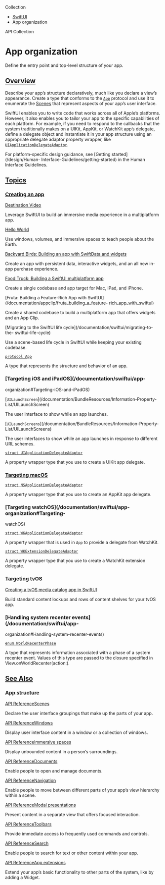 Collection

  * [ SwiftUI ](/documentation/swiftui)
  * App organization 

API Collection

# App organization

Define the entry point and top-level structure of your app.

## [Overview](/documentation/swiftui/app-organization#Overview)

Describe your app’s structure declaratively, much like you declare a view’s
appearance. Create a type that conforms to the
[`App`](/documentation/swiftui/app) protocol and use it to enumerate the
[Scenes](/documentation/swiftui/scenes) that represent aspects of your app’s
user interface.

SwiftUI enables you to write code that works across all of Apple’s platforms.
However, it also enables you to tailor your app to the specific capabilities
of each platform. For example, if you need to respond to the callbacks that
the system traditionally makes on a UIKit, AppKit, or WatchKit app’s delegate,
define a delegate object and instantiate it in your app structure using an
appropriate delegate adaptor property wrapper, like
[`UIApplicationDelegateAdaptor`](/documentation/swiftui/uiapplicationdelegateadaptor).

For platform-specific design guidance, see [Getting started](/design/Human-
Interface-Guidelines/getting-started) in the Human Interface Guidelines.

## [Topics](/documentation/swiftui/app-organization#topics)

### [Creating an app](/documentation/swiftui/app-organization#Creating-an-app)

[Destination Video](/documentation/visionOS/destination-video)

Leverage SwiftUI to build an immersive media experience in a multiplatform
app.

[Hello World](/documentation/visionOS/World)

Use windows, volumes, and immersive spaces to teach people about the Earth.

[Backyard Birds: Building an app with SwiftData and
widgets](/documentation/swiftui/backyard-birds-sample)

Create an app with persistent data, interactive widgets, and an all new in-app
purchase experience.

[Food Truck: Building a SwiftUI multiplatform
app](/documentation/swiftui/food_truck_building_a_swiftui_multiplatform_app)

Create a single codebase and app target for Mac, iPad, and iPhone.

[Fruta: Building a Feature-Rich App with
SwiftUI](/documentation/appclip/fruta_building_a_feature-
rich_app_with_swiftui)

Create a shared codebase to build a multiplatform app that offers widgets and
an App Clip.

[Migrating to the SwiftUI life cycle](/documentation/swiftui/migrating-to-the-
swiftui-life-cycle)

Use a scene-based life cycle in SwiftUI while keeping your existing codebase.

[`protocol App`](/documentation/swiftui/app)

A type that represents the structure and behavior of an app.

### [Targeting iOS and iPadOS](/documentation/swiftui/app-
organization#Targeting-iOS-and-iPadOS)

[`UILaunchScreen`](/documentation/BundleResources/Information-Property-
List/UILaunchScreen)

The user interface to show while an app launches.

[`UILaunchScreens`](/documentation/BundleResources/Information-Property-
List/UILaunchScreens)

The user interfaces to show while an app launches in response to different URL
schemes.

[`struct
UIApplicationDelegateAdaptor`](/documentation/swiftui/uiapplicationdelegateadaptor)

A property wrapper type that you use to create a UIKit app delegate.

### [Targeting macOS](/documentation/swiftui/app-organization#Targeting-macOS)

[`struct
NSApplicationDelegateAdaptor`](/documentation/swiftui/nsapplicationdelegateadaptor)

A property wrapper type that you use to create an AppKit app delegate.

### [Targeting watchOS](/documentation/swiftui/app-organization#Targeting-
watchOS)

[`struct
WKApplicationDelegateAdaptor`](/documentation/swiftui/wkapplicationdelegateadaptor)

A property wrapper that is used in `App` to provide a delegate from WatchKit.

[`struct
WKExtensionDelegateAdaptor`](/documentation/swiftui/wkextensiondelegateadaptor)

A property wrapper type that you use to create a WatchKit extension delegate.

### [Targeting tvOS](/documentation/swiftui/app-organization#Targeting-tvOS)

[Creating a tvOS media catalog app in
SwiftUI](/documentation/swiftui/creating-a-tvos-media-catalog-app-in-swiftui)

Build standard content lockups and rows of content shelves for your tvOS app.

### [Handling system recenter events](/documentation/swiftui/app-
organization#Handling-system-recenter-events)

[`enum WorldRecenterPhase`](/documentation/swiftui/worldrecenterphase)

A type that represents information associated with a phase of a system
recenter event. Values of this type are passed to the closure specified in
View.onWorldRecenter(action:).

## [See Also](/documentation/swiftui/app-organization#see-also)

### [App structure](/documentation/swiftui/app-organization#App-structure)

[API ReferenceScenes](/documentation/swiftui/scenes)

Declare the user interface groupings that make up the parts of your app.

[API ReferenceWindows](/documentation/swiftui/windows)

Display user interface content in a window or a collection of windows.

[API ReferenceImmersive spaces](/documentation/swiftui/immersive-spaces)

Display unbounded content in a person’s surroundings.

[API ReferenceDocuments](/documentation/swiftui/documents)

Enable people to open and manage documents.

[API ReferenceNavigation](/documentation/swiftui/navigation)

Enable people to move between different parts of your app’s view hierarchy
within a scene.

[API ReferenceModal presentations](/documentation/swiftui/modal-presentations)

Present content in a separate view that offers focused interaction.

[API ReferenceToolbars](/documentation/swiftui/toolbars)

Provide immediate access to frequently used commands and controls.

[API ReferenceSearch](/documentation/swiftui/search)

Enable people to search for text or other content within your app.

[API ReferenceApp extensions](/documentation/swiftui/app-extensions)

Extend your app’s basic functionality to other parts of the system, like by
adding a Widget.

